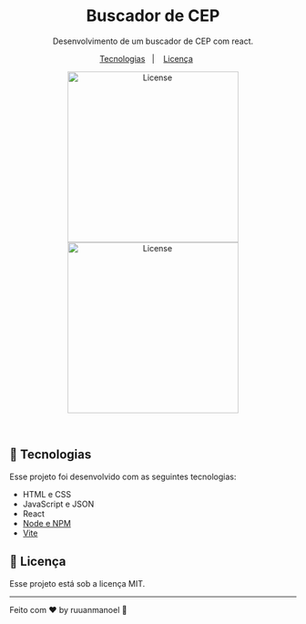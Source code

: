 <h1 align="center"> Buscador de CEP </h1>

<p align="center">
Desenvolvimento de um buscador de CEP com react.
</p>

<p align="center">
  <a href="#-tecnologias">Tecnologias</a>&nbsp;&nbsp;&nbsp;|&nbsp;&nbsp;&nbsp;
  <a href="#memo-licença">Licença</a>&nbsp;&nbsp;&nbsp;&nbsp;&nbsp;&nbsp;
</p>

<p align="center">
  <img alt="License" width="300"src="https://github.com/ruuanmanoel/BuscaCepReact/assets/81580287/34b82438-ca1c-44c3-b5fb-6a96e9151820")/>
  <img alt="License" width="300"src="https://github.com/ruuanmanoel/BuscaCepReact/assets/81580287/4747b463-3bf0-499d-8bd0-376c62226190") />
</p>

<br>

## 🚀 Tecnologias

Esse projeto foi desenvolvido com as seguintes tecnologias:

- HTML e CSS
- JavaScript e JSON
- React
- [Node e NPM](https://nodejs.org/)
- [Vite](https://vitejs.dev/)

## :memo: Licença

Esse projeto está sob a licença MIT.


---

Feito com ♥ by ruuanmanoel :wave:

